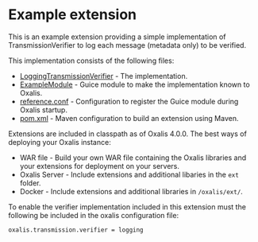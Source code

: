 # Example extension

This is an example extension providing a simple implementation of TransmissionVerifier to log each message (metadata only) to be verified.

This implementation consists of the following files:

* [LoggingTransmissionVerifier](src/main/java/no/difi/oxalis/ext/example/LoggingTransmissionVerifier.java) - The implementation.
* [ExampleModule](src/main/java/no/difi/oxalis/ext/example/ExampleModule.java) - Guice module to make the implementation known to Oxalis.
* [reference.conf](src/main/resources/reference.conf) - Configuration to register the Guice module during Oxalis startup.
* [pom.xml](pom.xml) - Maven configuration to build an extension using Maven.

Extensions are included in classpath as of Oxalis 4.0.0.
The best ways of deploying your Oxalis instance:

* WAR file - Build your own WAR file containing the Oxalis libraries and your extensions for deployment on your servers.
* Oxalis Server - Include extensions and additional libaries in the `ext` folder.
* Docker - Include extensions and additional libraries in `/oxalis/ext/`.

To enable the verifier implementation included in this extension must the following be included in the oxalis configuration file:

```properties
oxalis.transmission.verifier = logging
``` 